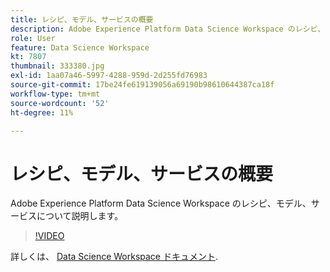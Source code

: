 ```yaml
---
title: レシピ、モデル、サービスの概要
description: Adobe Experience Platform Data Science Workspace のレシピ、モデル、サービスについて説明します。
role: User
feature: Data Science Workspace
kt: 7807
thumbnail: 333380.jpg
exl-id: 1aa07a46-5997-4288-959d-2d255fd76983
source-git-commit: 17be24fe619139056a69190b98610644387ca18f
workflow-type: tm+mt
source-wordcount: '52'
ht-degree: 11%

---
```


# レシピ、モデル、サービスの概要

Adobe Experience Platform Data Science Workspace のレシピ、モデル、サービスについて説明します。

>[!VIDEO](https://video.tv.adobe.com/v/333380?quality=12&learn=on)

詳しくは、 [Data Science Workspace ドキュメント](https://experienceleague.adobe.com/docs/experience-platform/data-science-workspace/home.html?lang=ja).
